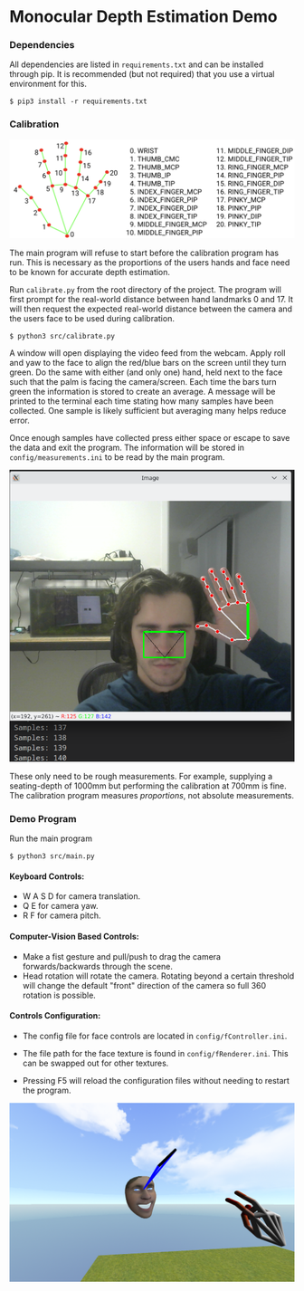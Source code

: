 # Monocular Depth Estimation Demo


### Dependencies
All dependencies are listed in `requirements.txt` and can be installed through pip. It is recommended (but not required) that you use a virtual environment for this.
```    
$ pip3 install -r requirements.txt
```


### Calibration

![](hand-landmarks.png)

The main program will refuse to start before the calibration program has run. This is necessary as the proportions of the users hands and face need to be known for accurate depth estimation.

Run `calibrate.py` from the root directory of the project. The program will first prompt for the real-world distance between hand landmarks 0 and 17. It will then request the expected real-world distance between the camera and the users face to be used during calibration.


```
$ python3 src/calibrate.py
```

A window will open displaying the video feed from the webcam. Apply roll and yaw to the face to align the red/blue bars on the screen until they turn green. Do the same with either (and only one) hand, held next to the face such that the palm is facing the camera/screen. Each time the bars turn green the information is stored to create an average. A message will be printed to the terminal each time stating how many samples have been collected. One sample is likely sufficient but averaging many helps reduce error.

Once enough samples have collected press either space or escape to save the data and exit the program. The information will be stored in `config/measurements.ini` to be read by the main program.

![](calibration.png)


These only need to be rough measurements. For example, supplying a seating-depth of 1000mm but performing the calibration at 700mm is fine. The calibration program measures *proportions*, not absolute measurements.




### Demo Program
Run the main program
```
$ python3 src/main.py
```

#### Keyboard Controls:
- W A S D for camera translation.
- Q E for camera yaw.
- R F for camera pitch.


#### Computer-Vision Based Controls:
- Make a fist gesture and pull/push to drag the camera forwards/backwards through the scene.
- Head rotation will rotate the camera. Rotating beyond a certain threshold will change the default "front" direction of the camera so full 360 rotation is possible.


#### Controls Configuration:
- The config file for face controls are located in `config/fController.ini`.
- The file path for the face texture is found in `config/fRenderer.ini`. This can be swapped out for other textures.

- Pressing F5 will reload the configuration files without needing to restart the program.



![](main-program.png)
